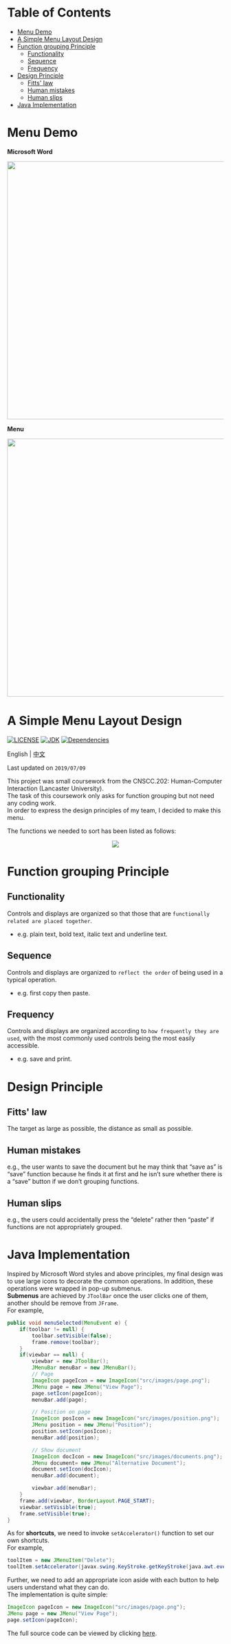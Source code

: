 Table of Contents
=================
   * [Menu Demo](#menu-demo)
   * [A Simple Menu Layout Design](#a-simple-menu-layout-design)
   * [Function grouping Principle](#function-grouping-principle)
      * [Functionality](#functionality)
      * [Sequence](#sequence)
      * [Frequency](#frequency)
   * [Design Principle](#design-principle)
      * [Fitts' law](#fitts-law)
      * [Human mistakes](#human-mistakes)
      * [Human slips](#human-slips)
   * [Java Implementation](#java-implementation)
   
# Menu Demo
**Microsoft Word**
<p align="center"><img src ="images/word.gif" width = "600px"></p>

**Menu**
<p align="center"><img src ="images/JavaMenu.gif" width = "600px"></p>

# A Simple Menu Layout Design
[![LICENSE](https://img.shields.io/cocoapods/l/AFNetworking.svg)](https://github.com/Hephaest/MenuInWordFormat/blob/master/LICENSE)
[![JDK](https://img.shields.io/badge/JDK-8u202%20-orange.svg)](https://www.oracle.com/technetwork/java/javase/8u202-relnotes-5209339.html)
[![Dependencies](https://img.shields.io/badge/Dependencies-up%20to%20date-green.svg)](https://github.com/Hephaest/MenuInWordFormat/tree/master/src)

English | [中文](README_CN.md)

Last updated on `2019/07/09`

This project was small coursework from the CNSCC.202: Human-Computer Interaction (Lancaster University).<br>
The task of this coursework only asks for function grouping but not need any coding work.<br>
In order to express the design principles of my team, I decided to make this menu.

The functions we needed to sort has been listed as follows:
<p align="center"><img src ="images/Tree.jpg"></p>

# Function grouping Principle
## Functionality
Controls and displays are organized so that those that are `functionally related are placed together`.
- e.g. plain text, bold text, italic text and underline text.
## Sequence
Controls and displays are organized to `reflect the order` of being used in a typical operation.
- e.g. first copy then paste.
## Frequency
Controls and displays are organized according to `how frequently they are used`, with the most commonly used controls being the most easily accessible.
- e.g. save and print.

# Design Principle
## Fitts' law
The target as large as possible, the distance as small as possible.
## Human mistakes
e.g., the user wants to save the document but he may think that “save as” is “save” function because he finds it at first and he isn’t sure whether there is a “save” button if we don’t grouping functions.
## Human slips
e.g., the users could accidentally press the “delete” rather then “paste” if functions are not appropriately grouped.

# Java Implementation
Inspired by Microsoft Word styles and above principles, my final design was to use large icons to decorate the common operations.
In addition, these operations were wrapped in pop-up submenus.<br>
**Submenus** are achieved by `JToolBar` once the user clicks one of them, another should be remove from `JFrame`.<br>
For example,
```Java
public void menuSelected(MenuEvent e) {
    if(toolbar != null) {
        toolbar.setVisible(false);
        frame.remove(toolbar);
    }
    if(viewbar == null) {
        viewbar = new JToolBar();
        JMenuBar menuBar = new JMenuBar();
        // Page
        ImageIcon pageIcon = new ImageIcon("src/images/page.png");
        JMenu page = new JMenu("View Page");
        page.setIcon(pageIcon);
        menuBar.add(page);

        // Position on page
        ImageIcon posIcon = new ImageIcon("src/images/position.png");
        JMenu position = new JMenu("Position");
        position.setIcon(posIcon);
        menuBar.add(position);

        // Show document
        ImageIcon docIcon = new ImageIcon("src/images/documents.png");
        JMenu document= new JMenu("Alternative Document");
        document.setIcon(docIcon);
        menuBar.add(document);

        viewbar.add(menuBar);
    }
    frame.add(viewbar, BorderLayout.PAGE_START);
    viewbar.setVisible(true);
    frame.setVisible(true);
}
```
As for **shortcuts**, we need to invoke `setAccelerator()` function to set our own shortcuts.<br>
For example,
```Java
toolItem = new JMenuItem("Delete");
toolItem.setAccelerator(javax.swing.KeyStroke.getKeyStroke(java.awt.event.KeyEvent.VK_DELETE, 0));
```
Further, we need to add an appropriate icon aside with each button to help users understand what they can do.<br>
The implementation is quite simple:
```Java
ImageIcon pageIcon = new ImageIcon("src/images/page.png");
JMenu page = new JMenu("View Page");
page.setIcon(pageIcon);
```
The full source code can be viewed by clicking [here](https://github.com/Hephaest/MenuInWordFormat/blob/master/src/MyMenu.java).
 
